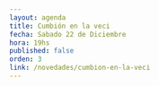 ```yaml
---
layout: agenda
title: Cumbión en la veci 
fecha: Sabado 22 de Diciembre
hora: 19hs
published: false
orden: 3
link: /novedades/cumbion-en-la-veci
---
```

